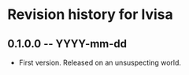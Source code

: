 # Revision history for lvisa

## 0.1.0.0 -- YYYY-mm-dd

* First version. Released on an unsuspecting world.
